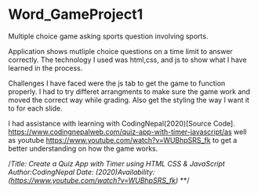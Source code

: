 # Word_GameProject1
Multiple choice game asking sports question involving sports.

Application shows mutliple choice questions on a time limit to answer correctly. 
The technology I used was html,css, and js to show what I have learned in the process. 

Challenges I have faced were the js tab to get the game to function properly. I had to try differet arrangments to make sure the game work and moved the correct way while grading. 
Also get the styling the way I want it to for each slide.

I had assistance with learning with CodingNepal(2020)[Source Code]. https://www.codingnepalweb.com/quiz-app-with-timer-javascript/as well as youtube https://www.youtube.com/watch?v=WUBhpSRS_fk to get a better understanding on how the game works. 

/**Title: Create a Quiz App with Timer using HTML CSS & JavaScript* Author:CodingNepal Date: (2020)Availability: (https://www.youtube.com/watch?v=WUBhpSRS_fk)* **/


